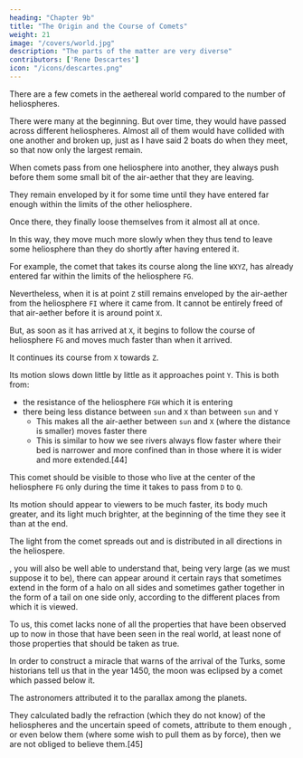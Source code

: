 ```yaml
---
heading: "Chapter 9b"
title: "The Origin and the Course of Comets"
weight: 21
image: "/covers/world.jpg"
description: "The parts of the matter are very diverse"
contributors: ['Rene Descartes']
icon: "/icons/descartes.png"
---
```




There are a few comets in the aethereal world compared to the number of heliospheres. 
<!-- heavens.  -->

There were many at the beginning. But over time, they would have passed across different heliospheres. Almost all of them would have collided with one another and broken up, just as I have said 2 boats do when they meet, so that now only the largest remain.

When comets pass from one heliosphere into another, they always push before them some small bit of the air-aether that they are leaving. 

They remain enveloped by it for some time until they have entered far enough within the limits of the other heliosphere.
<!-- heaven. -->

Once there, they finally loose themselves from it almost all at once.

 <!-- and without taking perhaps more time to do so than does the sun in rising at morning on our horizon.  -->

In this way, they move much more slowly when they thus tend to leave some heliosphere than they do shortly after having entered it.

For example, the comet that takes its course along the line `WXYZ`, has already entered far within the limits of the heliosphere `FG`.

Nevertheless, when it is at point `Z` still remains enveloped by the air-aether from the heliosphere `FI` where it came from. It cannot be entirely freed of that air-aether before it is around point `X`. 

But, as soon as it has arrived at `X`, it begins to follow the course of heliosphere `FG` and moves much faster than when it arrived. 

It continues its course from `X` towards `Z`.

Its motion slows down little by little as it approaches point `Y`. This is both from:
- the resistance of the heliosphere `FGH` which it is entering
- there being less distance between `sun` and `X` than between `sun` and `Y`
  - This makes all the air-aether between `sun` and `X` (where the distance is smaller) moves faster there
  - This is similar to how we see rivers always flow faster where their bed is narrower and more confined than in those where it is wider and more extended.[44]

This comet should be visible to those who live at the center of the heliosphere `FG` only during the time it takes to pass from `D` to `Q`.

Its motion should appear to viewers to be much faster, its body much greater, and its light much brighter, at the beginning of the time they see it than at the end.

The light from the comet spreads out and is distributed in all directions in the heliospere.

, you will also be well able to understand that, being very large (as we must suppose it to be), there can appear around it certain rays that sometimes extend in the form of a halo on all sides and sometimes gather together in the form of a tail on one side only, according to the different places from which it is viewed. 

To us, this comet lacks none of all the properties that have been observed up to now in those that have been seen in the real world, at least none of those properties that should be taken as true.

In order to construct a miracle that warns of the <!-- crescent --> arrival of the Turks, some historians tell us that in the year 1450, the moon was eclipsed by a comet which passed below it.

The astronomers attributed it to the parallax among the planets. 

They calculated badly the refraction (which they do not know) of the heliospheres and the uncertain speed of comets, attribute to them enough , or even below them (where some wish to pull them as by force), then we are not obliged to believe them.[45]
